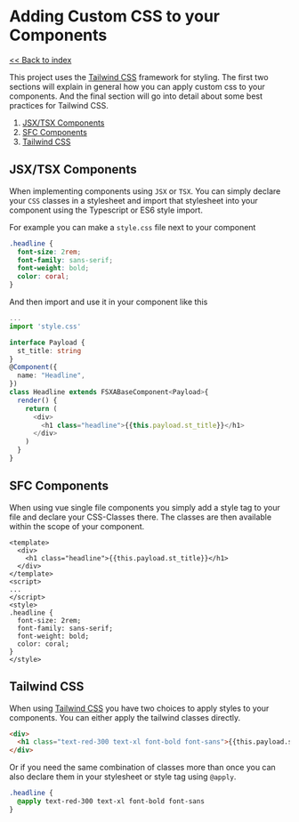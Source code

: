 # Adding Custom CSS to your Components

[<< Back to index](./index.md)

This project uses the [Tailwind CSS](https://tailwindcss.com/) framework for styling. The first two sections will explain in general how you can apply custom css to your components. And the final section will go into detail about some best practices for Tailwind CSS.

1. [JSX/TSX Components](#jsx/tsx-components)
2. [SFC Components](#sfc-components)
3. [Tailwind CSS](#tailwind-css)

## JSX/TSX Components

When implementing components using `JSX` or `TSX`. You can simply declare your `CSS` classes in a stylesheet and import that stylesheet into your component using the Typescript or ES6 style import.

For example you can make a `style.css` file next to your component

```css
.headline {
  font-size: 2rem;
  font-family: sans-serif;
  font-weight: bold;
  color: coral;
}
```

And then import and use it in your component like this

```typescript jsx
...
import 'style.css'

interface Payload {
  st_title: string
}
@Component({
  name: "Headline",
})
class Headline extends FSXABaseComponent<Payload>{
  render() {
    return (
      <div>
        <h1 class="headline">{{this.payload.st_title}}</h1>
      </div>
    )
  }
}
```

## SFC Components

When using vue single file components you simply add a style tag to your file and declare your CSS-Classes there. The classes are then available within the scope of your component.

```vue
<template>
  <div>
    <h1 class="headline">{{this.payload.st_title}}</h1>
  </div>
</template>
<script>
...
</script>
<style>
.headline {
  font-size: 2rem;
  font-family: sans-serif;
  font-weight: bold;
  color: coral;
}
</style>
```

## Tailwind CSS

When using [Tailwind CSS](https://tailwindcss.com/) you have two choices to apply styles to your components. You can either apply the tailwind classes directly.

```html
<div>
  <h1 class="text-red-300 text-xl font-bold font-sans">{{this.payload.st_title}}</h1>
</div>
```

Or if you need the same combination of classes more than once you can also declare them in your stylesheet or style tag using `@apply`.

```css
.headline {
  @apply text-red-300 text-xl font-bold font-sans
}
```